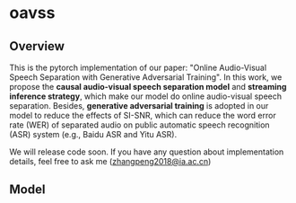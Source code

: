 # oavss

## Overview
This is the pytorch implementation of our paper: "Online Audio-Visual Speech Separation with Generative Adversarial Training". In this work, we propose the **causal audio-visual speech separation model** and **streaming inference strategy**, which make our model do online audio-visual speech separation. Besides, **generative adversarial training** is adopted in our model to reduce the effects of SI-SNR, which can reduce the word error rate (WER) of separated audio on public automatic speech recognition (ASR) system (e.g., Baidu ASR and Yitu ASR).

We will release code soon. If you have any question about implementation details, feel free to ask me (zhangpeng2018@ia.ac.cn)

## Model
